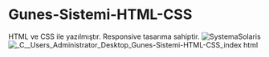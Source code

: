 # Gunes-Sistemi-HTML-CSS
HTML ve CSS ile yazılmıştır. Responsive tasarıma sahiptir.
![SystemaSolaris](https://user-images.githubusercontent.com/52351364/208268989-40312298-7ab8-48fb-b21b-356c78bfe9b9.png)
![_C__Users_Administrator_Desktop_Gunes-Sistemi-HTML-CSS_index html](https://user-images.githubusercontent.com/52351364/208269342-453417ff-2603-4a0a-a0ba-af86d757c5af.png)
